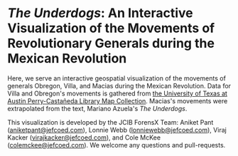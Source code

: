 # _The Underdogs_: An Interactive Visualization of the Movements of Revolutionary Generals during the Mexican Revolution

Here, we serve an interactive geospatial visualization of the movements of generals Obregon, Villa, and Macias during the Mexican Revolution.
Data for Villa and Obregon's movements is gathered from [the University of Texas at Austin Perry-Castañeda Library Map Collection](https://legacy.lib.utexas.edu/maps/atlas_mexico/constitutionalist_revolt.jpg). Macias's movements were extrapolated from the text, Mariano Azuela's *The Underdogs*. 

This visualization is developed by the JCIB ForensX Team: Aniket Pant (aniketpant@jefcoed.com), Lonnie Webb (lonniewebb@jefcoed.com), Viraj Kacker (virajkacker@jefcoed.com), and Cole McKee (colemckee@jefcoed.com). We welcome any questions and pull-requests.